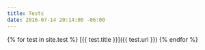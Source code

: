 ```yaml
---
title: Tests
date: 2016-07-14 20:14:00 -06:00
---
```


{% for test in site.test %}
[{{ test.title }}]({{ test.url }})
{% endfor %}